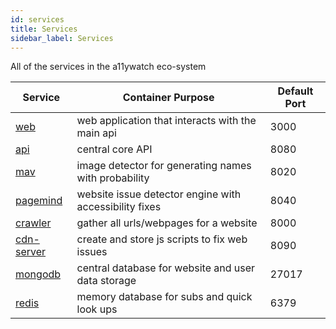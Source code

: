 ```yaml
---
id: services
title: Services
sidebar_label: Services
---
```


All of the services in the a11ywatch eco-system

| Service                                 | Container Purpose                                      | Default Port |
| --------------------------------------- | ------------------------------------------------------ | ------------ |
| [web](/documentation/web)               | web application that interacts with the main api       | 3000         |
| [api](/documentation/api)               | central core API                                       | 8080         |
| [mav](/documentation/mav)               | image detector for generating names with probability   | 8020         |
| [pagemind](/documentation/pagemind)     | website issue detector engine with accessibility fixes | 8040         |
| [crawler](/documentation/crawler)       | gather all urls/webpages for a website                 | 8000         |
| [cdn-server](/documentation/cdn-server) | create and store js scripts to fix web issues          | 8090         |
| [mongodb](https://www.mongodb.com/)     | central database for website and user data storage     | 27017        |
| [redis](https://www.redis.com/)         | memory database for subs and quick look ups            | 6379         |
